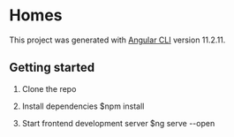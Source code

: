 # Homes

This project was generated with [Angular CLI](https://github.com/angular/angular-cli) version 11.2.11.

## Getting started

1. Clone the repo

2. Install dependencies
$npm install

5. Start frontend development server
$ng serve --open
